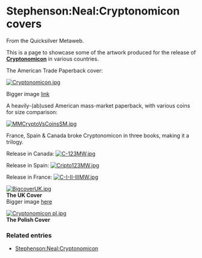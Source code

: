 
# Stephenson:Neal:Cryptonomicon covers

From the Quicksilver Metaweb.

This is a page to showcase some of the artwork produced for the release of **[Cryptonomicon](/cryptonomicon)** in various countries.

The American Trade Paperback cover:  

[![Cryptonomicon.jpg](/web/20060725224129im_/http://www.metaweb.com/wiki/upload/c/c2/Cryptonomicon.jpg)](cryptonomicon-jpg)
  
Bigger image [link](/http-www-metaweb-com-wiki-upload-8-89-bcl-stephenson-cryptonomicon-jpg)

A heavily-(ab)used American mass-market paperback, with various coins for size comparison:  

[![MMCryptoVsCoinsSM.jpg](/web/20060725224129im_/http://www.metaweb.com/wiki/upload/4/47/MMCryptoVsCoinsSM.jpg)](mmcryptovscoinssm-jpg)

France, Spain & Canada broke Cryptonomicon in three books, making it a trilogy.

Release in Canada:
[![C-123MW.jpg](/web/20060725224129im_/http://www.metaweb.com/wiki/upload/3/35/C-123MW.jpg)](c-123mw-jpg)

Release in Spain:
[![Cripto123MW.jpg](/web/20060725224129im_/http://www.metaweb.com/wiki/upload/2/2c/Cripto123MW.jpg)](cripto123mw-jpg)

Release in France:
[![C-I-II-IIIMW.jpg](/web/20060725224129im_/http://www.metaweb.com/wiki/upload/c/c9/C-I-II-IIIMW.jpg)](c-i-ii-iiimw-jpg)

[![BigcoverUK.jpg](/web/20060725224129im_/http://www.metaweb.com/wiki/upload/c/cd/BigcoverUK.jpg)](bigcoveruk-jpg)  
**The UK Cover**  
Bigger image [here](/http-www-metaweb-com-wiki-upload-c-c1-cryptouk-jpg)

[![Cryptonomicon pl.jpg](/web/20060725224129im_/http://www.metaweb.com/wiki/upload/d/d9/Cryptonomicon_pl.jpg)](cryptonomicon-pl-jpg)  
**The Polish Cover**

### Related entries


* [Stephenson:Neal:Cryptonomicon](/stephenson-neal-cryptonomicon)
